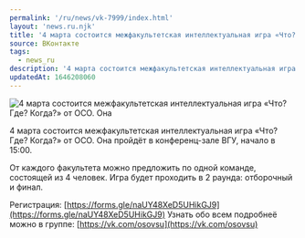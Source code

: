 ```yaml
---
permalink: '/ru/news/vk-7999/index.html'
layout: 'news.ru.njk'
title: '4 марта состоится межфакультетская интеллектуальная игра «Что? Где? Когда?» от ОСО.'
source: ВКонтакте
tags:
  - news_ru
description: '4 марта состоится межфакультетская интеллектуальная игра «Что? Где? Когда?» от ОСО.'
updatedAt: 1646208060
---
```

![4 марта состоится межфакультетская интеллектуальная игра «Что? Где? Когда?» от ОСО. Она](https://sun9-41.userapi.com/sun9-44/impg/EUufobNPVRW0ZHTh5s_i2KtwMkZxqA0itrHViw/NGE0Yz0tVnk.jpg?size=510x510&quality=95&sign=6cd930ee47b93be561ea276fd3d5c6ab&c_uniq_tag=mDJr0HZSTJK8s40ORqocuStBaqjJ6LuCZn8IjhGbxOU&type=album)

4 марта состоится межфакультетская интеллектуальная игра «Что? Где? Когда?» от ОСО. Она пройдёт в конференц-зале ВГУ, начало в 15:00.

От каждого факультета можно предложить по одной команде, состоящей из 4 человек. Игра будет проходить в 2 раунда: отборочный и финал.

Регистрация: [https://forms.gle/naUY48XeD5UHikGJ9](https://forms.gle/naUY48XeD5UHikGJ9)
Узнать обо всем подробнеё можно в группе: [https://vk.com/osovsu](https://vk.com/osovsu)
